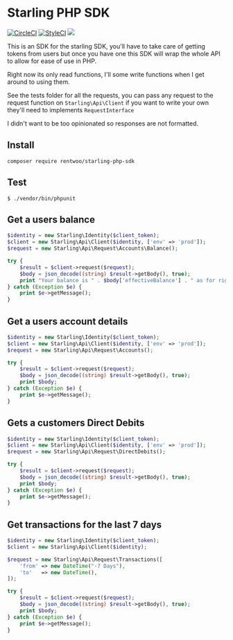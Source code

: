 # Starling PHP SDK

[![CircleCI](https://circleci.com/gh/MoneyMeg/starling-php-sdk.svg?style=svg&circle-token=e03ccecf3832ac3bc62bd569646d59ed610c2fb9)](https://circleci.com/gh/MoneyMeg/starling-php-sdk) [![StyleCI](https://styleci.io/repos/111804992/shield?branch=master)](https://styleci.io/repos/111804992) <a href="https://codeclimate.com/github/MoneyMeg/starling-php-sdk/maintainability"><img src="https://api.codeclimate.com/v1/badges/01623f9ecbd68a54a600/maintainability" /></a>

This is an SDK for the starling SDK, you'll have to take care of getting tokens from users but once you have one this SDK will wrap the whole API to allow for ease of use in PHP.

Right now its only read functions, I'll some write functions when I get around to using them.

See the tests folder for all the requests, you can pass any request to the request function on `Starling\Api\Client` if you want to write your own they'll need to implements `RequestInterface`

I didn't want to be too opinionated so responses are not formatted.

## Install
```
composer require rentwoo/starling-php-sdk
```

## Test
```
$ ./vendor/bin/phpunit
```

## Get a users balance
```php
$identity = new Starling\Identity($client_token);
$client = new Starling\Api\Client($identity, ['env' => 'prod']);
$request = new Starling\Api\Request\Accounts\Balance();

try {
    $result = $client->request($request);
    $body = json_decode((string) $result->getBody(), true);
    print "Your balance is " . $body['effectiveBalance'] . " as for right now.";
} catch (Exception $e) {
    print $e->getMessage();
}
```

## Get a users account details
```php
$identity = new Starling\Identity($client_token);
$client = new Starling\Api\Client($identity, ['env' => 'prod']);
$request = new Starling\Api\Request\Accounts();

try {
    $result = $client->request($request);
    $body = json_decode((string) $result->getBody(), true);
    print $body;
} catch (Exception $e) {
    print $e->getMessage();
}
```

## Gets a customers Direct Debits
```php
$identity = new Starling\Identity($client_token);
$client = new Starling\Api\Client($identity, ['env' => 'prod']);
$request = new Starling\Api\Request\DirectDebits();

try {
    $result = $client->request($request);
    $body = json_decode((string) $result->getBody(), true);
    print $body;
} catch (Exception $e) {
    print $e->getMessage();
}
```

## Get transactions for the last 7 days
```php
$identity = new Starling\Identity($client_token);
$client = new Starling\Api\Client($identity);

$request = new Starling\Api\Request\Transactions([
    'from' => new DateTime("-7 Days"),
    'to'   => new DateTime(),
]);

try {
    $result = $client->request($request);
    $body = json_decode((string) $result->getBody(), true);
    print $body;
} catch (Exception $e) {
    print $e->getMessage();
}
```
